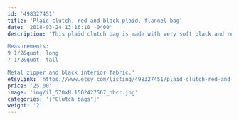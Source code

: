 ```yaml
---
id: '498327451'
title: 'Plaid clutch, red and black plaid, flannel bag'
date: '2018-03-24 13:16:10 -0400'
description: 'This plaid clutch bag is made with very soft black and red flannel. Perfect bag to compliment an outfit on a night out, or for day time shopping. 

Measurements: 
9 1/2&quot; long
7 1/2&quot; tall

Metal zipper and black interior fabric.'
etsyLink: 'https://www.etsy.com/listing/498327451/plaid-clutch-red-and-black-plaid-flannel?utm_source=synctostaticsite&utm_medium=api&utm_campaign=api'
price: '25.00'
image: 'img/il_570xN.1502427567_nbcr.jpg'
categories: '["Clutch bags"]'
weight: '2'
---
```

